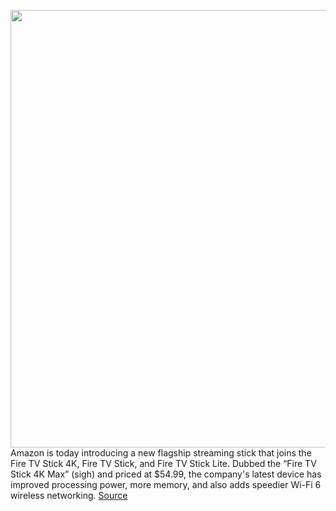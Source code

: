 <img src='https://cdn.vox-cdn.com/thumbor/Q396KuZDrRvdxeFeC547OEaALNk=/0x0:2040x1651/1200x800/filters:focal(857x663:1183x989)/cdn.vox-cdn.com/uploads/chorus_image/image/69833901/Fire_TV_Stick_4K_Max.0.jpg' width='700px' /><br/>
Amazon is today introducing a new flagship streaming stick that joins the Fire TV Stick 4K, Fire TV Stick, and Fire TV Stick Lite. Dubbed the “Fire TV Stick 4K Max” (sigh) and priced at $54.99, the company's latest device has improved processing power, more memory, and also adds speedier Wi-Fi 6 wireless networking.
<a href='https://www.theverge.com/2021/9/9/22662985/amazon-fire-tv-stick-4k-max-announced-features-price'> Source <a/>
